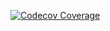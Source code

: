 [![Codecov Coverage](https://img.shields.io/codecov/c/github/nlaranjeira01/SW-Planets-API/master.svg?style=flat-square)](https://codecov.io/gh/nlaranjeira01/SW-Planets-API/)
